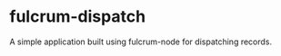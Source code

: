 fulcrum-dispatch
================

A simple application built using fulcrum-node for dispatching records.

